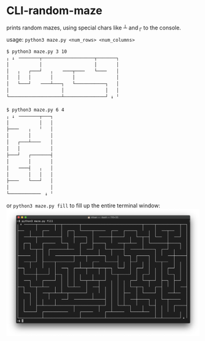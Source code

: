 # CLI-random-maze

prints random mazes, using special chars like ┴ and┌ to the console.

usage: ``` python3 maze.py <num_rows> <num_columns> ```
```bash
$ python3 maze.py 3 10
╷ ↓ ╶───────┬───────────────────┬───────┐
│           │                   │       │
│   ╷   ┌───┘   ╷   ╶───┬───╴   └───╴   │
│   │   │       │       │               │
│   └───┘   ╶───┴───┐   └───────────┐   │
│                   │               │   │
└───────────────────┴───────────────┘ ↓ ╵

$ python3 maze.py 6 4
╷ ↓ ╶───────┬───┐
│           │   │
├───╴   ╷   ╵   │
│       │       │
│   ┌───┴───╴   │
│   │           │
├───┘   ┌───────┤
│       │       │
│   ╶───┤   ╷   │
│       │   │   │
├───╴   └───┘   │
│               │
└───────────╴ ↓ ╵
```
or ``` python3 maze.py fill ``` to fill up the entire terminal window:
![screenshot maze fill](https://github.com/nitasn/CLI-random-maze/blob/main/ScreenShotFill.png?raw=true)
